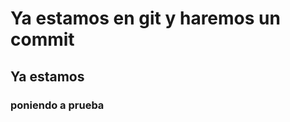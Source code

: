 <!DOCTYPE html>
<html lang="en">
<head>
    <meta charset="UTF-8">
    <meta name="viewport" content="width=, initial-scale=1.0">
    <title>Document</title>
</head>
<body>
    <h1>Ya estamos en git y haremos un commit</h1>
    <h2>Ya estamos </h2>
    <h3> poniendo a prueba <h3>
</body>
</html>
